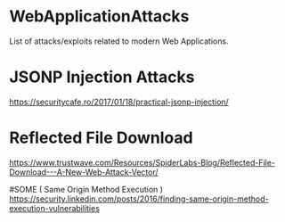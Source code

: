 # WebApplicationAttacks
List of attacks/exploits related to modern Web Applications.

# JSONP Injection Attacks
https://securitycafe.ro/2017/01/18/practical-jsonp-injection/

# Reflected File Download
https://www.trustwave.com/Resources/SpiderLabs-Blog/Reflected-File-Download---A-New-Web-Attack-Vector/

#SOME ( Same Origin Method Execution )
https://security.linkedin.com/posts/2016/finding-same-origin-method-execution-vulnerabilities

